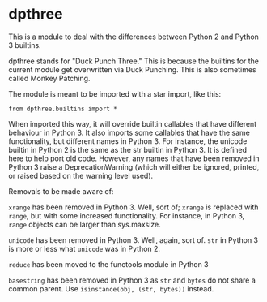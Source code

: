 dpthree
=======

This is a module to deal with the differences between Python 2 and Python 3
builtins.

dpthree stands for "Duck Punch Three." This is because the builtins for the
current module get overwritten via Duck Punching. This is also sometimes called
Monkey Patching.

The module is meant to be imported with a star import, like this:

    from dpthree.builtins import *

When imported this way, it will override builtin callables that have different
behaviour in Python 3. It also imports some callables that have the same
functionality, but different names in Python 3. For instance, the unicode
builtin in Python 2 is the same as the str builtin in Python 3. It is defined
here to help port old code. However, any names that have been removed in
Python 3 raise a DeprecationWarning (which will either be ignored, printed, or
raised based on the warning level used).

Removals to be made aware of:

`xrange` has been removed in Python 3. Well, sort of; `xrange` is replaced with
`range`, but with some increased functionality. For instance, in Python 3,
`range` objects can be larger than sys.maxsize.

`unicode` has been removed in Python 3. Well, again, sort of. `str` in Python 3
is more or less what `unicode` was in Python 2.

`reduce` has been moved to the functools module in Python 3

`basestring` has been removed in Python 3 as `str` and `bytes` do not share a 
common parent. Use `isinstance(obj, (str, bytes))` instead.